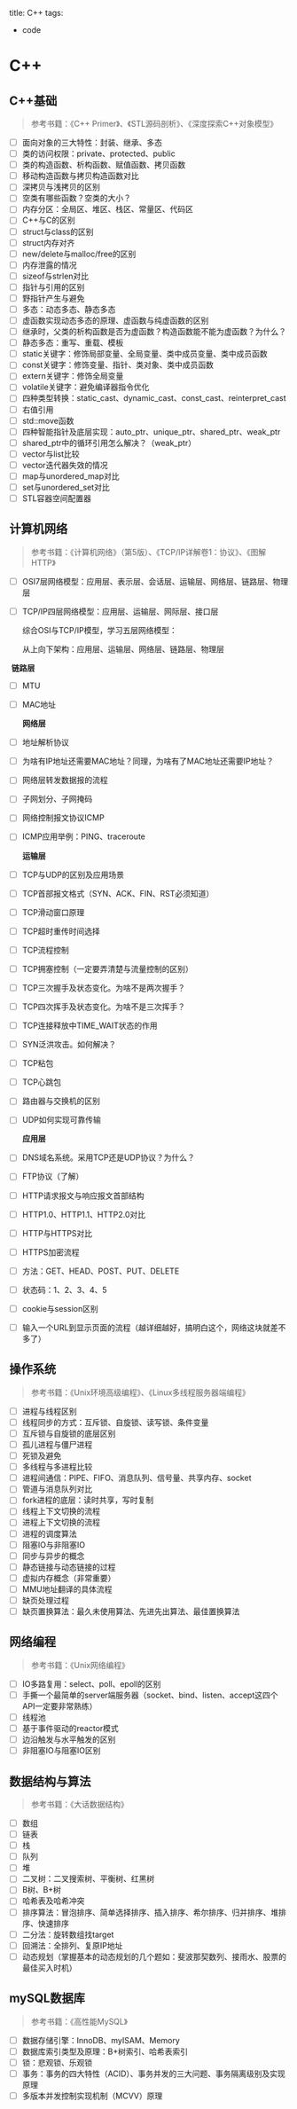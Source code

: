title: C++
tags:
  - code

# C++

## C++基础

> 参考书籍：《C++ Primer》、《STL源码剖析》、《深度探索C++对象模型》

- [ ] 面向对象的三大特性：封装、继承、多态
- [ ] 类的访问权限：private、protected、public
- [ ] 类的构造函数、析构函数、赋值函数、拷贝函数
- [ ] 移动构造函数与拷贝构造函数对比
- [ ] 深拷贝与浅拷贝的区别
- [ ] 空类有哪些函数？空类的大小？
- [ ] 内存分区：全局区、堆区、栈区、常量区、代码区
- [ ] C++与C的区别
- [ ] struct与class的区别
- [ ] struct内存对齐
- [ ] new/delete与malloc/free的区别
- [ ] 内存泄露的情况
- [ ] sizeof与strlen对比
- [ ] 指针与引用的区别
- [ ] 野指针产生与避免
- [ ] 多态：动态多态、静态多态
- [ ] 虚函数实现动态多态的原理、虚函数与纯虚函数的区别
- [ ] 继承时，父类的析构函数是否为虚函数？构造函数能不能为虚函数？为什么？
- [ ] 静态多态：重写、重载、模板
- [ ] static关键字：修饰局部变量、全局变量、类中成员变量、类中成员函数
- [ ] const关键字：修饰变量、指针、类对象、类中成员函数
- [ ] extern关键字：修饰全局变量
- [ ] volatile关键字：避免编译器指令优化
- [ ] 四种类型转换：static_cast、dynamic_cast、const_cast、reinterpret_cast
- [ ] 右值引用
- [ ] std::move函数
- [ ] 四种智能指针及底层实现：auto_ptr、unique_ptr、shared_ptr、weak_ptr
- [ ] shared_ptr中的循环引用怎么解决？（weak_ptr）
- [ ] vector与list比较
- [ ] vector迭代器失效的情况
- [ ] map与unordered_map对比
- [ ] set与unordered_set对比
- [ ] STL容器空间配置器

## 计算机网络

> 参考书籍：《计算机网络》（第5版）、《TCP/IP详解卷1：协议》、《图解HTTP》

- [ ] OSI7层网络模型：应用层、表示层、会话层、运输层、网络层、链路层、物理层

- [ ] TCP/IP四层网络模型：应用层、运输层、网际层、接口层

  综合OSI与TCP/IP模型，学习五层网络模型：

  从上向下架构：应用层、运输层、网络层、链路层、物理层

​		**链路层**

- [ ] MTU

- [ ] MAC地址

   **网络层**

- [ ] 地址解析协议

- [ ] 为啥有IP地址还需要MAC地址？同理，为啥有了MAC地址还需要IP地址？

- [ ] 网络层转发数据报的流程

- [ ] 子网划分、子网掩码

- [ ] 网络控制报文协议ICMP

- [ ] ICMP应用举例：PING、traceroute

  **运输层**

- [ ] TCP与UDP的区别及应用场景

- [ ] TCP首部报文格式（SYN、ACK、FIN、RST必须知道）

- [ ] TCP滑动窗口原理

- [ ] TCP超时重传时间选择

- [ ] TCP流程控制

- [ ] TCP拥塞控制（一定要弄清楚与流量控制的区别）

- [ ] TCP三次握手及状态变化。为啥不是两次握手？

- [ ] TCP四次挥手及状态变化。为啥不是三次挥手？

- [ ] TCP连接释放中TIME_WAIT状态的作用

- [ ] SYN泛洪攻击。如何解决？

- [ ] TCP粘包

- [ ] TCP心跳包

- [ ] 路由器与交换机的区别

- [ ] UDP如何实现可靠传输

  **应用层**

- [ ] DNS域名系统。采用TCP还是UDP协议？为什么？

- [ ] FTP协议（了解）

- [ ] HTTP请求报文与响应报文首部结构

- [ ] HTTP1.0、HTTP1.1、HTTP2.0对比

- [ ] HTTP与HTTPS对比

- [ ] HTTPS加密流程

- [ ] 方法：GET、HEAD、POST、PUT、DELETE

- [ ] 状态码：1、2、3、4、5

- [ ] cookie与session区别

- [ ] 输入一个URL到显示页面的流程（越详细越好，搞明白这个，网络这块就差不多了）

## 操作系统

> 参考书籍：《Unix环境高级编程》、《Linux多线程服务器端编程》

- [ ] 进程与线程区别
- [ ] 线程同步的方式：互斥锁、自旋锁、读写锁、条件变量
- [ ] 互斥锁与自旋锁的底层区别
- [ ] 孤儿进程与僵尸进程
- [ ] 死锁及避免
- [ ] 多线程与多进程比较
- [ ] 进程间通信：PIPE、FIFO、消息队列、信号量、共享内存、socket
- [ ] 管道与消息队列对比
- [ ] fork进程的底层：读时共享，写时复制
- [ ] 线程上下文切换的流程
- [ ] 进程上下文切换的流程
- [ ] 进程的调度算法
- [ ] 阻塞IO与非阻塞IO
- [ ] 同步与异步的概念
- [ ] 静态链接与动态链接的过程
- [ ] 虚拟内存概念（非常重要）
- [ ] MMU地址翻译的具体流程
- [ ] 缺页处理过程
- [ ] 缺页置换算法：最久未使用算法、先进先出算法、最佳置换算法

## 网络编程

> 参考书籍：《Unix网络编程》

- [ ] IO多路复用：select、poll、epoll的区别
- [ ] 手撕一个最简单的server端服务器（socket、bind、listen、accept这四个API一定要非常熟练）
- [ ] 线程池
- [ ] 基于事件驱动的reactor模式
- [ ] 边沿触发与水平触发的区别
- [ ] 非阻塞IO与阻塞IO区别

## 数据结构与算法

> 参考书籍：《大话数据结构》

- [ ] 数组
- [ ] 链表
- [ ] 栈
- [ ] 队列
- [ ] 堆
- [ ] 二叉树：二叉搜索树、平衡树、红黑树
- [ ] B树、B+树
- [ ] 哈希表及哈希冲突
- [ ] 排序算法：冒泡排序、简单选择排序、插入排序、希尔排序、归并排序、堆排序、快速排序
- [ ] 二分法：旋转数组找target
- [ ] 回溯法：全排列、复原IP地址
- [ ] 动态规划（掌握基本的动态规划的几个题如：斐波那契数列、接雨水、股票的最佳买入时机）

## mySQL数据库

> 参考书籍：《高性能MySQL》

- [ ] 数据存储引擎：InnoDB、myISAM、Memory
- [ ] 数据库索引类型及原理：B+树索引、哈希表索引
- [ ] 锁：悲观锁、乐观锁
- [ ] 事务：事务的四大特性（ACID）、事务并发的三大问题、事务隔离级别及实现原理
- [ ] 多版本并发控制实现机制（MCVV）原理
